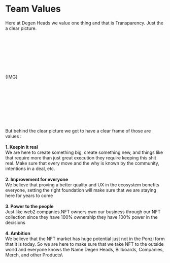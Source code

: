 # Team Values

Here at Degen Heads we value one thing and that is Transparency. Just the a clear picture.\
\
\
\
\
\
\
\
\
{IMG}\
\
\
\
\
\
\
\
\
\
But behind the clear picture we got to have a clear frame of those are values : \
\
**1. Keepin it real** \
We are here to create something big, create something new, and things like that require more than just great execution they require keeping this shit real. Make sure that every move and the why is known by the community, intentions in a deal, etc. \
\
**2. Improvement for everyone**\
We believe that proving a better quality and UX in the ecosystem benefits everyone, setting the right foundation will make sure that we are staying here for years to come \
\
**3. Power to the people**\
Just like web2 companies.NFT owners own our business through our NFT collection since they have 100% ownership they have 100% power in the decisions\
\
**4. Ambition** \
We believe that the NFT market has huge potential just not in the Ponzi form that it is today. So we are here to make sure that we take NFT to the outside world and everyone knows the Name Degen Heads, Billboards, Companies, Merch, and other Products\
